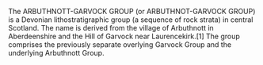 The ARBUTHNOTT-GARVOCK GROUP (or ARBUTHNOT-GARVOCK GROUP) is a Devonian lithostratigraphic group (a sequence of rock strata) in central Scotland. The name is derived from the village of Arbuthnott in Aberdeenshire and the Hill of Garvock near Laurencekirk.[1] The group comprises the previously separate overlying Garvock Group and the underlying Arbuthnott Group.
